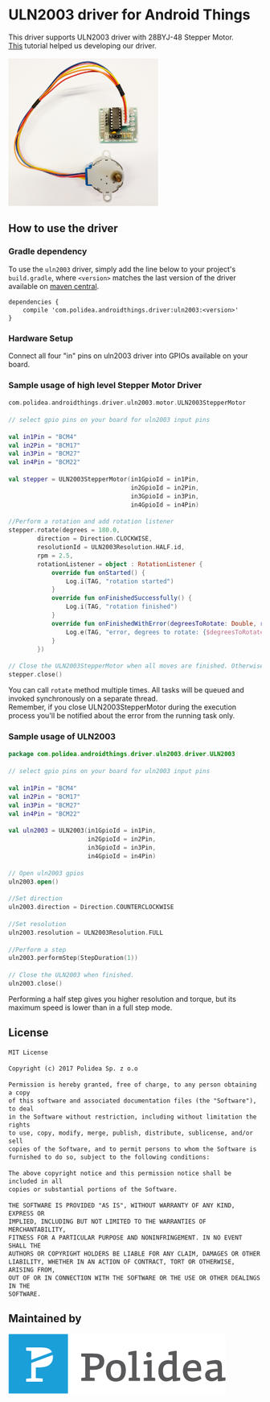 ULN2003 driver for Android Things
================================

This driver supports ULN2003 driver with 28BYJ-48 Stepper Motor.<br/>
[This](http://42bots.com/tutorials/28byj-48-stepper-motor-with-uln2003-driver-and-arduino-uno/) tutorial helped us developing our driver.<br/>
<br/>
<img src="https://raw.githubusercontent.com/Polidea/Polithings/master/uln2003/readme/ULN2003.jpg" width="298" height="293" />

How to use the driver
---------------------

### Gradle dependency

To use the `uln2003` driver, simply add the line below to your project's `build.gradle`,
where `<version>` matches the last version of the driver available on [maven central](https://search.maven.org/#search%7Cga%7C1%7Cg%3A%22com.polidea.androidthings.driver%22).

```
dependencies {
    compile 'com.polidea.androidthings.driver:uln2003:<version>'
}
```

### Hardware Setup
Connect all four "in" pins on uln2003 driver into GPIOs available on your board.

### Sample usage of high level Stepper Motor Driver

```kotlin
com.polidea.androidthings.driver.uln2003.motor.ULN2003StepperMotor

// select gpio pins on your board for uln2003 input pins

val in1Pin = "BCM4"
val in2Pin = "BCM17"
val in3Pin = "BCM27"
val in4Pin = "BCM22"

val stepper = ULN2003StepperMotor(in1GpioId = in1Pin,
                                  in2GpioId = in2Pin,
                                  in3GpioId = in3Pin,
                                  in4GpioId = in4Pin)
                                  
//Perform a rotation and add rotation listener
stepper.rotate(degrees = 180.0,
        direction = Direction.CLOCKWISE,
        resolutionId = ULN2003Resolution.HALF.id,
        rpm = 2.5,
        rotationListener = object : RotationListener {
            override fun onStarted() {
                Log.i(TAG, "rotation started")
            }
            override fun onFinishedSuccessfully() {
                Log.i(TAG, "rotation finished")
            }
            override fun onFinishedWithError(degreesToRotate: Double, rotatedDegrees: Double, exception: Exception) {
                Log.e(TAG, "error, degrees to rotate: {$degreesToRotate}  rotated degrees: {$rotatedDegrees}")
            }
        })
        
// Close the ULN2003StepperMotor when all moves are finished. Otherwise close() will terminate current and pending rotations.
stepper.close()
```

You can call `rotate` method multiple times. All tasks will be queued and invoked synchronously on a separate thread.<br/>
Remember, if you close ULN2003StepperMotor during the execution process you'll be notified about the error from the running task only.

### Sample usage of ULN2003

```kotlin
package com.polidea.androidthings.driver.uln2003.driver.ULN2003

// select gpio pins on your board for uln2003 input pins

val in1Pin = "BCM4"
val in2Pin = "BCM17"
val in3Pin = "BCM27"
val in4Pin = "BCM22"

val uln2003 = ULN2003(in1GpioId = in1Pin,
                      in2GpioId = in2Pin,
                      in3GpioId = in3Pin,
                      in4GpioId = in4Pin)
                      
// Open uln2003 gpios
uln2003.open()

//Set direction
uln2003.direction = Direction.COUNTERCLOCKWISE

//Set resolution
uln2003.resolution = ULN2003Resolution.FULL

//Perform a step
uln2003.performStep(StepDuration(1))

// Close the ULN2003 when finished. 
uln2003.close()
```

Performing a half step gives you higher resolution and torque, but its maximum speed is lower than in a full step mode.<br/>

## License

    MIT License
    
    Copyright (c) 2017 Polidea Sp. z o.o
    
    Permission is hereby granted, free of charge, to any person obtaining a copy
    of this software and associated documentation files (the "Software"), to deal
    in the Software without restriction, including without limitation the rights
    to use, copy, modify, merge, publish, distribute, sublicense, and/or sell
    copies of the Software, and to permit persons to whom the Software is
    furnished to do so, subject to the following conditions:
    
    The above copyright notice and this permission notice shall be included in all
    copies or substantial portions of the Software.
    
    THE SOFTWARE IS PROVIDED "AS IS", WITHOUT WARRANTY OF ANY KIND, EXPRESS OR
    IMPLIED, INCLUDING BUT NOT LIMITED TO THE WARRANTIES OF MERCHANTABILITY,
    FITNESS FOR A PARTICULAR PURPOSE AND NONINFRINGEMENT. IN NO EVENT SHALL THE
    AUTHORS OR COPYRIGHT HOLDERS BE LIABLE FOR ANY CLAIM, DAMAGES OR OTHER
    LIABILITY, WHETHER IN AN ACTION OF CONTRACT, TORT OR OTHERWISE, ARISING FROM,
    OUT OF OR IN CONNECTION WITH THE SOFTWARE OR THE USE OR OTHER DEALINGS IN THE
    SOFTWARE.



## Maintained by

[![Polidea](https://raw.githubusercontent.com/Polidea/Polithings/master/readme/polidea_logo.png "Tailored software services including concept, design, development and testing")](http://www.polidea.com)
